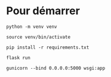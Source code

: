 
# Pour démarrer

`python -m venv venv`

`source venv/bin/activate`

`pip install -r requirements.txt`

`flask run`

`gunicorn --bind 0.0.0.0:5000 wsgi:app`


